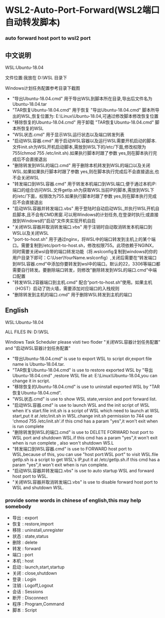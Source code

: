 # WSL2-Auto-Port-Forward(WSL2端口自动转发脚本)
### auto forward host port to wsl2 port

## 中文说明

WSL:Ubuntu-18.04

文件位置:我放在 D:\WSL 目录下

Windows计划任务配置参考目录下截图

+ "导出Ubuntu-18.04.cmd" 用于导出WSL到脚本所在目录,导出后文件名为Ubuntu-18.04.tar
+ "TAR恢复Ubuntu-18.04.cmd" 用于恢复 "导出Ubuntu-18.04.cmd" 脚本所导出的WSL,恢复位置为: E:\Linux\Ubuntu-18.04,可通过修改脚本修改恢复位置
+ "移除恢复的Ubuntu-18.04.cmd" 用于卸载 "TAR恢复Ubuntu-18.04.cmd" 脚本所恢复的WSL
+ "WSL状态.cmd" 用于显示WSL运行状态以及端口转发列表
+ "启动WSL容器.cmd" 用于启动WSL容器以及运行WSL需要开机启动的脚本.文件init.sh为WSL开机启动脚本,需放到WSL下的/etc/下面,修改权限为755(chmod 755 /etc/init.sh).如果执行脚本时跟了参数 yes,则在脚本执行完成后不会直接退出
+ "删除转发到WSL的端口.cmd" 用于删除本机转发到WSL的端口以及关闭WSL.如果如果执行脚本时跟了参数 yes,则在脚本执行完成后不会直接退出,也不会关闭WSL
+ "转发端口到WSL容器.cmd" 用于转发本机端口到WSL端口,便于通过本机IP:端口的组合访问WSL.文件getIp.sh为获取WSL当前IP的脚本,需放到WSL下的/etc/下面，权限改为755.如果执行脚本时跟了参数 yes,则在脚本执行完成后不会直接退出
+ "启动WSL容器并转发端口.vbs" 用于登陆时自动启动WSL,并执行WSL开机自启脚本,且不会有CMD黑窗.可以用Windows的计划任务,在登录时执行;或直接放到Windows的"启动"文件夹实现开机自启
+ "关闭WSL容器并取消转发端口.vbs" 用于注销时自动取消转发本机端口到WSL以及关闭WSL
+ "port-to-host.sh" 用于通过nginx，将WSL中的端口转发到主机上的某个端口。需要复制到/etc/port-to-host.sh，修改权限755。此项依赖于NGINX，同时需要关闭wsl自带的端口转发功能（将.wslconfig复制到windows的你的用户目录下即可：C:\User\YourName\.wslconfig）,关闭后需要在“转发端口到WSL容器.cmd”中添加你要转发到wsl中的端口。默认的22，3306等端口都需要自行转发。要删除端口转发，则修改"删除转发到WSL的端口.cmd"中端口配置
+ "转发WSL2容器端口到主机.cmd" 配合“port-to-host.sh”使用。如果主机（HOST）启动了防火墙，需要添加对应端口的入栈规则
+ "删除转发到主机的端口.cmd" 用于删除WSL转发到主机的端口

## English

WSL:Ubuntu-18.04

ALL FILES IN: D:\WSL

Windows Task Scheduler please visti two floder "关闭WSL容器计划任务配置" and "启动WSL容器计划任务配置"

+ "导出Ubuntu-18.04.cmd" is use to export WSL to script dir,export file name is Ubuntu-18.04.tar.
+ "TAR恢复Ubuntu-18.04.cmd" is use to restore exported WSL by "导出Ubuntu-18.04.cmd" ,restore WSL file at: E:\Linux\Ubuntu-18.04,you can change it in script.
+ "移除恢复的Ubuntu-18.04.cmd" is use to uninstall exported WSL by "TAR恢复Ubuntu-18.04.cmd".
+ "WSL状态.cmd" is use to show WSL state,version and port forward list.
+ "启动WSL容器.cmd" is use to launch WSL and the init script of WSL when it's start.file init.sh is a script of WSL which need to launch at WSL start,put it at /etc/init.sh in WSL.change init.sh permission to 744 use 'chmod 755 /etc/init.sh'.if this cmd has a param "yes",it won't exit when is run complete
+ "删除转发到WSL的端口.cmd" is use to DELETE FORWARD host port to WSL port and shutdown WSL.if this cmd has a param "yes",it won't exit when is run complete , also won't shutdown WS.L
+ "转发端口到WSL容器.cmd" is use to FORWARD host port to WSL,because of this, you can use "host port:WSL port" to visit WSL.file getIp.sh is a script to get WSL's IP,put it at /etc/getIp.sh.if this cmd has a param "yes",it won't exit when is run complete.
+ "启动WSL容器并转发端口.vbs" is use to auto startup WSL and forward host port to WSL.
+ "关闭WSL容器并取消转发端口.vbs" is use to disable forward host port to WSL and shutdown WSL.

### provide some words in chinese of english,this may help somebody
+ 导出 : export
+ 恢复 : restore,import
+ 移除 : uninstall,unregister
+ 状态 : state,status
+ 删除 : delete
+ 转发 : forward
+ 端口 : port
+ 本机 : host
+ 启动 : launch,start,startup
+ 关闭 : close,shutdown
+ 登录 : Login
+ 注销 : Logoff,Logout
+ 会话 : Sessions
+ 断开 : Disconnect
+ 程序 : Program,Command
+ 脚本 : Script
